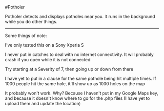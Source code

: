 #Potholer

Potholer detects and displays potholes near you. It runs in the background while you do other things. 

--- --- ---

Some things of note:

I've only tested this on a Sony Xperia S

I never put in catches to deal with no internet connectivity. It will probably crash if you open while it is not connected

Try starting at a Severity of 7, then going up or down from there

I have yet to put in a clause for the same pothole being hit multiple times. If 1000 people hit the same hole, it'll show up as 1000 holes on the map

It probably won't work. Why? Because I haven't put in my Google Maps key, and because it doesn't know where to go for the .php files (I have yet to upload them and update the location)
